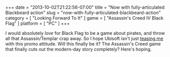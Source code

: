 +++
date = "2013-10-02T21:22:56-07:00"
title = "Now with fully-articulated Blackbeard action"
slug = "now-with-fully-articulated-blackbeard-action"
category = [ "Looking Forward To It" ]
game = [ "Assassin's Creed IV Black Flag" ]
platform = [ "PC" ]
+++

I would absolutely <i>love</i> for Black Flag to be a game about pirates, and throw all that Assassin/Templar crap away.  So I hope Ubisoft isn't just <a href="http://www.joystiq.com/2013/09/30/assassins-creed-4-black-flag-sets-sail-for-pc-on-november-19/">teasing me</a> with this promo attitude.  Will this finally be it?  The Assassin's Creed game that finally cuts out the modern-day story completely?  Here's hoping.